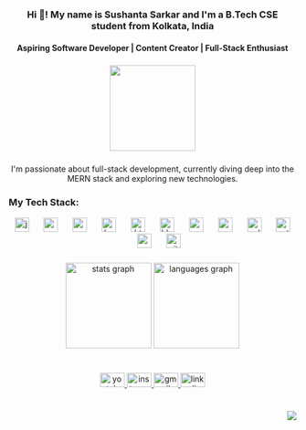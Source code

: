 <h3 align="center">Hi 👋! My name is Sushanta Sarkar and I'm a B.Tech CSE student from Kolkata, India</h3>
<h4 align="center">Aspiring Software Developer | Content Creator | Full-Stack Enthusiast</h4>

###

<div align="center">
  <img height="150" src="https://media4.giphy.com/media/v1.Y2lkPTc5MGI3NjExOGZjazFpMWI2Nmpnb2xtZXJrMmJ3ZjliZ250Y3FtbGx0ZmRqazYwdCZlcD12MV9pbnRlcm5hbF9naWZfYnlfaWQmY3Q9Zw/MD0svLSDeudszrNrp0/giphy.gif"  />
</div>

###

<p align="center">
  I'm passionate about full-stack development, currently diving deep into the MERN stack and exploring new technologies.
</p>

### My Tech Stack:

<div align="center">
  <img src="https://cdn.jsdelivr.net/gh/devicons/devicon/icons/javascript/javascript-original.svg" height="25" alt="javascript logo"  />
  <img width="18" />
  <img src="https://cdn.jsdelivr.net/gh/devicons/devicon/icons/react/react-original.svg" height="25" alt="react logo"  />
  <img width="18" />
  <img src="https://cdn.jsdelivr.net/gh/devicons/devicon/icons/nodejs/nodejs-original.svg" height="25" alt="nodejs logo"  />
  <img width="18" />
  <img src="https://cdn.jsdelivr.net/gh/devicons/devicon/icons/bootstrap/bootstrap-original.svg" height="25" alt="bootstrap logo"  />
  <img width="18" />
  <img src="https://cdn.jsdelivr.net/gh/devicons/devicon/icons/html5/html5-original.svg" height="25" alt="html5 logo"  />
  <img width="18" />
  <img src="https://cdn.jsdelivr.net/gh/devicons/devicon/icons/blender/blender-original.svg" height="25" alt="blender logo"  />
  <img width="18" />
  <img src="https://cdn.jsdelivr.net/gh/devicons/devicon/icons/css3/css3-original.svg" height="25" alt="css3 logo"  />
  <img width="18" />
  <img src="https://cdn.jsdelivr.net/gh/devicons/devicon/icons/c/c-original.svg" height="25" alt="c logo"  />
  <img width="18" />
  <img src="https://cdn.jsdelivr.net/gh/devicons/devicon/icons/cplusplus/cplusplus-original.svg" height="25" alt="cplusplus logo"  />
  <img width="18" />
  <img src="https://cdn.jsdelivr.net/gh/devicons/devicon/icons/python/python-original.svg" height="25" alt="python logo"  />
  <img width="18" />
  <img src="https://cdn.jsdelivr.net/gh/devicons/devicon/icons/npm/npm-original-wordmark.svg" height="25" alt="npm logo"  />
  <img width="18" />
  <img src="https://cdn.jsdelivr.net/gh/devicons/devicon/icons/git/git-original.svg" height="25" alt="git logo"  />
</div>

###

<div align="center">
  <img src="https://github-readme-stats.vercel.app/api?username=SushantaSarkar123&hide_title=false&hide_rank=false&show_icons=true&include_all_commits=true&count_private=true&disable_animations=false&theme=dracula&locale=en&hide_border=false" height="150" alt="stats graph"  />
  <img src="https://github-readme-stats.vercel.app/api/top-langs?username=SushantaSarkar123&locale=en&hide_title=false&layout=compact&card_width=320&langs_count=6&theme=dracula&hide_border=false" height="150" alt="languages graph"  />
</div>

###

<br clear="both">

<div align="center">
  <a href="https://www.youtube.com/@THEGROWINGX" target="_blank">
    <img src="https://raw.githubusercontent.com/maurodesouza/profile-readme-generator/master/src/assets/icons/social/youtube/default.svg" width="43" height="25" alt="youtube logo"  />
  </a>
  <a href="https://www.instagram.com/thegrowingx/" target="_blank">
    <img src="https://raw.githubusercontent.com/maurodesouza/profile-readme-generator/master/src/assets/icons/social/instagram/default.svg" width="43" height="25" alt="instagram logo"  />
  </a>
  <a href="mailto:babaisarkar083@gmail.com" target="_blank">
    <img src="https://raw.githubusercontent.com/maurodesouza/profile-readme-generator/master/src/assets/icons/social/gmail/default.svg" width="43" height="25" alt="gmail logo"  />
  </a>
  <a href="https://www.linkedin.com/in/sushanta-sarkar-6a0454234/" target="_blank">
    <img src="https://raw.githubusercontent.com/maurodesouza/profile-readme-generator/master/src/assets/icons/social/linkedin/default.svg" width="43" height="25" alt="linkedin logo"  />
  </a>
</div>

###

<br clear="both">

<img align="right" src="https://visitor-badge.laobi.icu/badge?page_id=SushantaSarkar123.SushantaSarkar123&left_color=yellow&right_color=darkslategrey"  />
